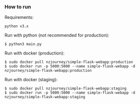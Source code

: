 ### How to run

Requirements:
```
python v3.x
```

Run with python (not recommended for production):
```
$ python3 main.py
```

Run with docker (production):
```
$ sudo docker pull nzjourney/simple-flask-webapp:production
$ sudo docker run -p 5000:5000 --name simple-flask-webapp -d nzjourney/simple-flask-webapp:production
```

Run with docker (staging):
```
$ sudo docker pull nzjourney/simple-flask-webapp:staging
$ sudo docker run -p 5000:5000 --name simple-flask-webapp -d nzjourney/simple-flask-webapp:staging
```